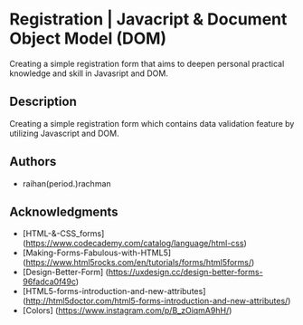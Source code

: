 # Registration | Javacript & Document Object Model (DOM)

Creating a simple registration form that aims to deepen personal practical knowledge and skill in Javasript and DOM.

## Description

Creating a simple registration form which contains data validation feature by utilizing Javascript and DOM.

## Authors

* raihan(period.)rachman

## Acknowledgments

* [HTML-&-CSS_forms] (https://www.codecademy.com/catalog/language/html-css)
* [Making-Forms-Fabulous-with-HTML5] (https://www.html5rocks.com/en/tutorials/forms/html5forms/)
* [Design-Better-Form] (https://uxdesign.cc/design-better-forms-96fadca0f49c)
* [HTML5-forms-introduction-and-new-attributes] (http://html5doctor.com/html5-forms-introduction-and-new-attributes/)
* [Colors] (https://www.instagram.com/p/B_zOiqmA9hH/)
